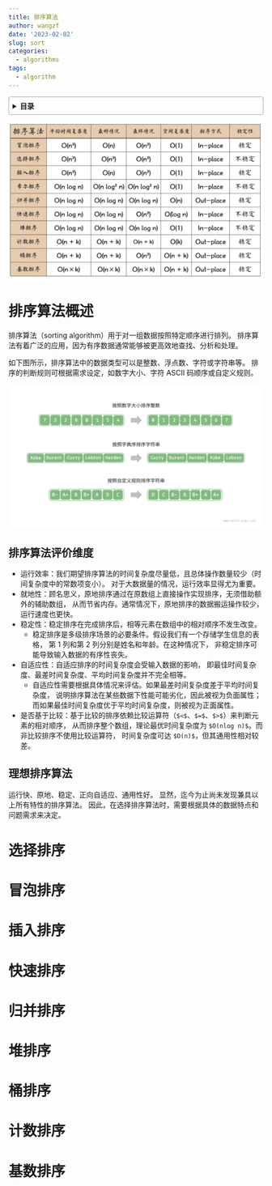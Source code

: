 ```yaml
---
title: 排序算法
author: wangzf
date: '2023-02-02'
slug: sort
categories:
  - algorithms
tags:
  - algorithm
---
```


<style>
details {
    border: 1px solid #aaa;
    border-radius: 4px;
    padding: .5em .5em 0;
}
summary {
    font-weight: bold;
    margin: -.5em -.5em 0;
    padding: .5em;
}
details[open] {
    padding: .5em;
}
details[open] summary {
    border-bottom: 1px solid #aaa;
    margin-bottom: .5em;
}
img {
    pointer-events: none;
}
</style>

<details><summary>目录</summary><p>

- [排序算法概述](#排序算法概述)
    - [排序算法评价维度](#排序算法评价维度)
    - [理想排序算法](#理想排序算法)
- [选择排序](#选择排序)
- [冒泡排序](#冒泡排序)
- [插入排序](#插入排序)
- [快速排序](#快速排序)
- [归并排序](#归并排序)
- [堆排序](#堆排序)
- [桶排序](#桶排序)
- [计数排序](#计数排序)
- [基数排序](#基数排序)
</p></details><p></p>

![img](images/sort.png)

# 排序算法概述

排序算法（sorting algorithm）用于对一组数据按照特定顺序进行排列。
排序算法有着广泛的应用，因为有序数据通常能够被更高效地查找、分析和处理。

如下图所示，排序算法中的数据类型可以是整数、浮点数、字符或字符串等。
排序的判断规则可根据需求设定，如数字大小、字符 ASCII 码顺序或自定义规则。

![img](images/sorting_examples.png)

## 排序算法评价维度

* 运行效率：我们期望排序算法的时间复杂度尽量低，且总体操作数量较少（时间复杂度中的常数项变小）。
  对于大数据量的情况，运行效率显得尤为重要。
* 就地性：顾名思义，原地排序通过在原数组上直接操作实现排序，无须借助额外的辅助数组，
  从而节省内存。通常情况下，原地排序的数据搬运操作较少，运行速度也更快。
* 稳定性：稳定排序在完成排序后，相等元素在数组中的相对顺序不发生改变。
    - 稳定排序是多级排序场景的必要条件。假设我们有一个存储学生信息的表格，
      第 1 列和第 2 列分别是姓名和年龄。在这种情况下，
      非稳定排序可能导致输入数据的有序性丧失。
* 自适应性：自适应排序的时间复杂度会受输入数据的影响，
  即最佳时间复杂度、最差时间复杂度、平均时间复杂度并不完全相等。
    - 自适应性需要根据具体情况来评估。如果最差时间复杂度差于平均时间复杂度，
      说明排序算法在某些数据下性能可能劣化，因此被视为负面属性；
      而如果最佳时间复杂度优于平均时间复杂度，则被视为正面属性。
* 是否基于比较：基于比较的排序依赖比较运算符（`$<$`、`$=$`、`$>$`）来判断元素的相对顺序，
  从而排序整个数组，理论最优时间复杂度为 `$O(nlog n)$`。而非比较排序不使用比较运算符，
  时间复杂度可达 `$O(n)$`，但其通用性相对较差。

## 理想排序算法

运行快、原地、稳定、正向自适应、通用性好。
显然，迄今为止尚未发现兼具以上所有特性的排序算法。
因此，在选择排序算法时，需要根据具体的数据特点和问题需求来决定。

# 选择排序


# 冒泡排序


# 插入排序



# 快速排序


# 归并排序



# 堆排序


# 桶排序



# 计数排序



# 基数排序


